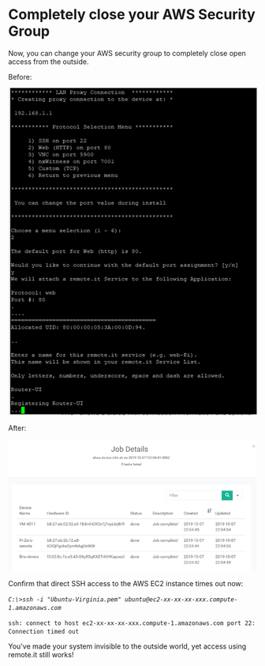 # Completely close your AWS Security Group

Now, you can change your AWS security group to completely close open access from the outside.

Before:

![](../../.gitbook/assets/image%20%28427%29.png)

After:

![](../../.gitbook/assets/image%20%28154%29.png)

Confirm that direct SSH access to the AWS EC2 instance times out now:

_`C:\>ssh -i "Ubuntu-Virginia.pem" ubuntu@ec2-xx-xx-xx-xxx.compute-1.amazonaws.com`_ 

`ssh: connect to host ec2-xx-xx-xx-xxx.compute-1.amazonaws.com port 22: Connection timed out`

You've made your system invisible to the outside world, yet access using remote.it still works!



